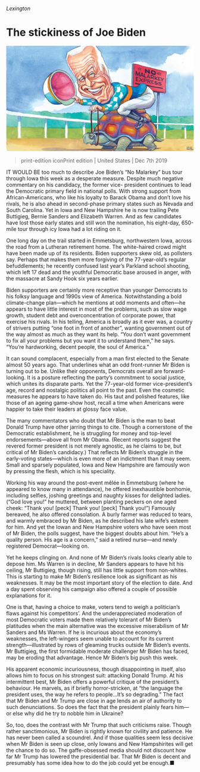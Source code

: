 ###### Lexington

# The stickiness of Joe Biden 

![image](images/20191207_USD000_1.jpg) 

> print-edition iconPrint edition | United States | Dec 7th 2019 

IT WOULD BE too much to describe Joe Biden’s “No Malarkey” bus tour through Iowa this week as a desperate measure. Despite much negative commentary on his candidacy, the former vice- president continues to lead the Democratic primary field in national polls. With strong support from African-Americans, who like his loyalty to Barack Obama and don’t love his rivals, he is also ahead in second-phase primary states such as Nevada and South Carolina. Yet in Iowa and New Hampshire he is now trailing Pete Buttigieg, Bernie Sanders and Elizabeth Warren. And as few candidates have lost those early states and still won the nomination, his eight-day, 650-mile tour through icy Iowa had a lot riding on it. 

One long day on the trail started in Emmetsburg, northwestern Iowa, across the road from a Lutheran retirement home. The white-haired crowd might have been made up of its residents. Biden supporters skew old, as pollsters say. Perhaps that makes them more forgiving of the 77-year-old’s regular befuddlements; he recently confused last year’s Parkland school shooting, which left 17 dead and the youthful Democratic base aroused in anger, with the massacre at Sandy Hook six years earlier. 

Biden supporters are certainly more receptive than younger Democrats to his folksy language and 1990s view of America. Notwithstanding a bold climate-change plan—which he mentions at odd moments and often—he appears to have little interest in most of the problems, such as slow wage growth, student debt and overconcentration of corporate power, that exercise his rivals. In his telling, America is broadly as it ever was, a country of strivers putting “one foot in front of another”, wanting government out of the way almost as much as they want its help. “You don’t want government to fix all your problems but you want it to understand them,” he says. “You’re hardworking, decent people, the soul of America.” 

It can sound complacent, especially from a man first elected to the Senate almost 50 years ago. That underlines what an odd front-runner Mr Biden is turning out to be. Unlike their opponents, Democrats overall are forward-looking. It is a posture reflecting the party’s commitment to social justice, which unites its disparate parts. Yet the 77-year-old former vice-president’s age, record and nostalgic politics all point to the past. Even the cosmetic measures he appears to have taken do. His taut and polished features, like those of an ageing game-show host, recall a time when Americans were happier to take their leaders at glossy face value. 

The many commentators who doubt that Mr Biden is the man to beat Donald Trump have other jarring things to cite. Though a cornerstone of the Democratic establishment, he is struggling for money and top-level endorsements—above all from Mr Obama. (Recent reports suggest the revered former president is not merely agnostic, as he claims to be, but critical of Mr Biden’s candidacy.) That reflects Mr Biden’s struggle in the early-voting states—which is even more of an indictment than it may seem. Small and sparsely populated, Iowa and New Hampshire are famously won by pressing the flesh, which is his speciality. 

Working his way around the post-event mêlée in Emmetsburg (where he appeared to know many in attendance), he offered inexhaustible bonhomie, including selfies, joshing greetings and naughty kisses for delighted ladies. (“God love you!” he muttered, between planting peckers on one aged cheek: “Thank you! [peck] Thank you! [peck] Thank you!”) Famously bereaved, he also offered consolation. A burly farmer was reduced to tears, and warmly embraced by Mr Biden, as he described his late wife’s esteem for him. And yet the Iowan and New Hampshire voters who have seen most of Mr Biden, the polls suggest, have the biggest doubts about him. “He’s a quality person. His age is a concern,” said a retired nurse—and newly registered Democrat—looking on. 

Yet he keeps clinging on. And none of Mr Biden’s rivals looks clearly able to depose him. Ms Warren is in decline, Mr Sanders appears to have hit his ceiling, Mr Buttigieg, though rising, still has little support from non-whites. This is starting to make Mr Biden’s resilience look as significant as his weaknesses. It may be the most important story of the election to date. And a day spent observing his campaign also offered a couple of possible explanations for it. 

One is that, having a choice to make, voters tend to weigh a politician’s flaws against his competitors’. And the underappreciated moderation of most Democratic voters made them relatively tolerant of Mr Biden’s platitudes when the main alternative was the excessive miserabilism of Mr Sanders and Ms Warren. If he is incurious about the economy’s weaknesses, the left-wingers seem unable to account for its current strength—illustrated by rows of gleaming trucks outside Mr Biden’s events. Mr Buttigieg, the first formidable moderate challenger Mr Biden has faced, may be eroding that advantage. Hence Mr Biden’s big push this week. 

His apparent economic incuriousness, though disappointing in itself, also allows him to focus on his strongest suit: attacking Donald Trump. At his intermittent best, Mr Biden offers a powerful critique of the president’s behaviour. He marvels, as if briefly horror-stricken, at “the language the president uses, the way he refers to people…It’s so degrading.” The fact that Mr Biden and Mr Trump are close in age lends an air of authority to such denunciations. So does the fact that the president plainly fears him—or else why did he try to nobble him in Ukraine? 

So, too, does the contrast with Mr Trump that such criticisms raise. Though rather sanctimonious, Mr Biden is rightly known for civility and patience. He has never been called a scoundrel. And if those qualities seem less decisive when Mr Biden is seen up close, only Iowans and New Hampshirites will get the chance to do so. The gaffe-obsessed media should not discount how far Mr Trump has lowered the presidential bar. That Mr Biden is decent and presumably has some idea how to do the job could yet be enough.■ 


